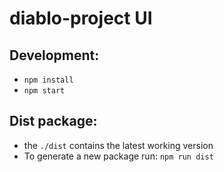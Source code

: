 diablo-project UI
=================

Development:
------------
* `npm install`
* `npm start`

Dist package:
-------------
* the `./dist` contains the latest working version
* To generate a new package run: `npm run dist`